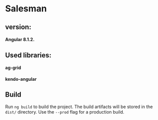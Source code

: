 # Salesman

## version: 
#### Angular 8.1.2.

## Used libraries:
#### ag-grid 
#### kendo-angular

## Build
Run `ng build` to build the project. The build artifacts will be stored in the `dist/` directory. Use the `--prod` flag for a production build.
